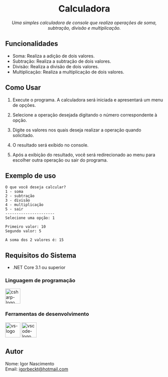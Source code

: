 <h1 align="center">Calculadora</h1>
<p align="center"><i>Uma simples calculadora de console que realiza operações de soma, subtração, divisão e multiplicação.</i></p>

## Funcionalidades

- Soma: Realiza a adição de dois valores.
- Subtração: Realiza a subtração de dois valores.
- Divisão: Realiza a divisão de dois valores.
- Multiplicação: Realiza a multiplicação de dois valores.

## Como Usar

1. Execute o programa. A calculadora será iniciada e apresentará um menu de opções.

2. Selecione a operação desejada digitando o número correspondente à opção.

3. Digite os valores nos quais deseja realizar a operação quando solicitado.

4. O resultado será exibido no console.

5. Após a exibição do resultado, você será redirecionado ao menu para escolher outra operação ou sair do programa.

## Exemplo de uso
```
O que você deseja calcular?
1 - soma
2 - subtração
3 - divisão
4 - multiplicação
5 - sair
----------------------
Selecione uma opção: 1
```
```
Primeiro valor: 10
Segundo valor: 5

A soma dos 2 valores é: 15
```



## Requisitos do Sistema

- .NET Core 3.1 ou superior
  
 ### Linguagem de programação
<p display="inline-block">
  <img width="48" src="https://www.freeiconspng.com/uploads/c-logo-icon-18.png" alt="csharp-logo"/>
</p>
                                                                                                  
### Ferramentas de desenvolvimento

<p display="inline-block">
  <img width="48" src="https://static.wikia.nocookie.net/logopedia/images/e/ec/Microsoft_Visual_Studio_2022.svg" alt="vs-logo"/>
  
  <img width="48" src="https://upload.wikimedia.org/wikipedia/commons/thumb/9/9a/Visual_Studio_Code_1.35_icon.svg/2048px-Visual_Studio_Code_1.35_icon.svg.png" alt="vscode-logo"/>
</p>


## Autor

Nome: Igor Nascimento                                                                                                                           
Email: igorbeckt@hotmail.com




